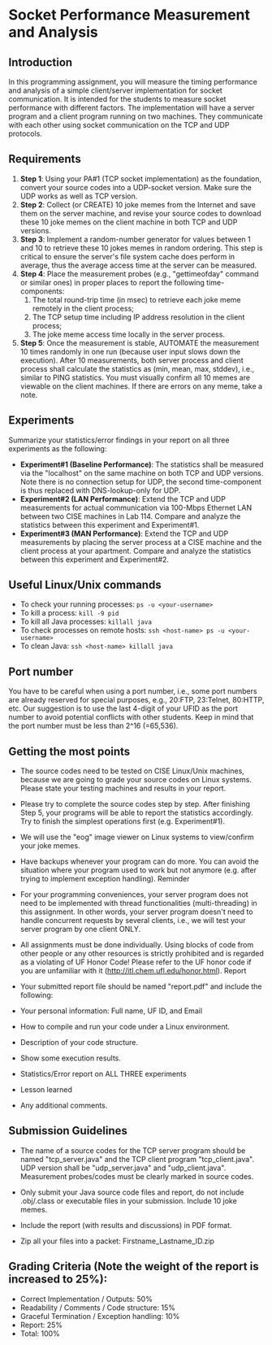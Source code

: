 # Socket Performance Measurement and Analysis

## Introduction

In this programming assignment, you will measure the timing performance and analysis of a simple client/server implementation for socket communication. It is intended for the students to measure socket performance with different factors. The implementation will have a server program and a client program running on two machines. They communicate with each other using socket communication on the TCP and UDP protocols.

## Requirements

1. **Step 1**: Using your PA#1 (TCP socket implementation) as the foundation, convert your source codes into a UDP-socket version. Make sure the UDP works as well as TCP version.
2. **Step 2**: Collect (or CREATE) 10 joke memes from the Internet and save them on the server machine, and revise your source codes to download these 10 joke memes on the client machine in both TCP and UDP versions.
3. **Step 3**: Implement a random-number generator for values between 1 and 10 to retrieve these 10 jokes memes in random ordering. This step is critical to ensure the server's file system cache does perform in average, thus the average access time at the server can be measured.
4. **Step 4**: Place the measurement probes (e.g., "gettimeofday" command or similar ones) in proper places to report the following time-components:
   1. The total round-trip time (in msec) to retrieve each joke meme remotely in the client process;
   2. The TCP setup time including IP address resolution in the client process;
   3. The joke meme access time locally in the server process.
5. **Step 5**: Once the measurement is stable, AUTOMATE the measurement 10 times randomly in one run (because user input slows down the execution). After 10 measurements, both server process and client process shall calculate the statistics as (min, mean, max, stddev), i.e., similar to PING statistics. You must visually confirm all 10 memes are viewable on the client machines. If there are errors on any meme, take a note.

## Experiments

Summarize your statistics/error findings in your report on all three experiments as the following:
- **Experiment#1 (Baseline Performance)**: The statistics shall be measured via the "localhost" on the same machine on both TCP and UDP versions. Note there is no connection setup for UDP, the second time-component is thus replaced with DNS-lookup-only for UDP.
- **Experiment#2 (LAN Performance)**: Extend the TCP and UDP measurements for actual communication via 100-Mbps Ethernet LAN between two CISE machines in Lab 114. Compare and analyze the statistics between this experiment and Experiment#1.
- **Experiment#3 (MAN Performance)**: Extend the TCP and UDP measurements by placing the server process at a CISE machine and the client process at your apartment. Compare and analyze the statistics between this experiment and Experiment#2.

## Useful Linux/Unix commands

- To check your running processes: `ps -u <your-username>`
- To kill a process: `kill -9 pid`
- To kill all Java processes: `killall java`
- To check processes on remote hosts: `ssh <host-name> ps -u <your-username>`
- To clean Java: `ssh <host-name> killall java`

## Port number

You have to be careful when using a port number, i.e., some port numbers are already reserved for special purposes, e.g., 20:FTP, 23:Telnet, 80:HTTP, etc. Our suggestion is to use the last 4-digit of your UFID as the port number to avoid potential conflicts with other students. Keep in mind that the port number must be less than 2^16 (=65,536).

## Getting the most points
- The source codes need to be tested on CISE Linux/Unix machines, because we are going to grade your source codes on Linux systems. Please state your testing machines and results in your report.

- Please try to complete the source codes step by step. After finishing Step 5, your programs will be able to report the statistics accordingly. Try to finish the simplest operations first (e.g. Experiment#1).

- We will use the "eog" image viewer on Linux systems to view/confirm your joke memes.

- Have backups whenever your program can do more. You can avoid the situation where your program used to work but not anymore (e.g. after trying to implement exception handling). Reminder

- For your programming conveniences, your server program does not need to be implemented with thread functionalities (multi-threading) in this assignment. In other words, your server program doesn't need to handle concurrent requests by several clients, i.e., we will test your server program by one client ONLY.

- All assignments must be done individually. Using blocks of code from other people or any other resources is strictly prohibited and is regarded as a violating of UF Honor Code! Please refer to the UF honor code if you are unfamiliar with it (http://itl.chem.ufl.edu/honor.html).
Report

- Your submitted report file should be named "report.pdf" and include the following:

 - Your personal information: Full name, UF ID, and Email
 - How to compile and run your code under a Linux environment.
 - Description of your code structure.
 - Show some execution results.
 - Statistics/Error report on ALL THREE experiments
 - Lesson learned
 - Any additional comments.



## Submission Guidelines
- The name of a source codes for the TCP server program should be named "tcp_server.java" and the TCP client program "tcp_client.java". UDP version shall be "udp_server.java" and "udp_client.java". Measurement probes/codes must be clearly marked in source codes.

- Only submit your Java source code files and report, do not include .obj/.class or executable files in your submission. Include 10 joke memes.

- Include the report (with results and discussions) in PDF format.

- Zip all your files into a packet: Firstname_Lastname_ID.zip

## Grading Criteria (Note the weight of the report is increased to 25%):
- Correct Implementation / Outputs: 50%
- Readability / Comments / Code structure: 15%
- Graceful Termination / Exception handling: 10%
- Report: 25%
- Total: 100%



